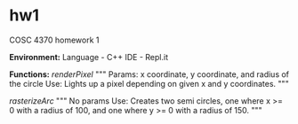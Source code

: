 # hw1
COSC 4370 homework 1

**Environment:**
Language - C++
IDE - Repl.it

**Functions:**
*renderPixel*
"""
Params: x coordinate, y coordinate, and radius of the circle
Use: Lights up a pixel depending on given x and y coordinates.
"""

*rasterizeArc*
"""
No params
Use: Creates two semi circles, one where x >= 0 with a radius of 100,
     and one where y >= 0 with a radius of 150.
"""
